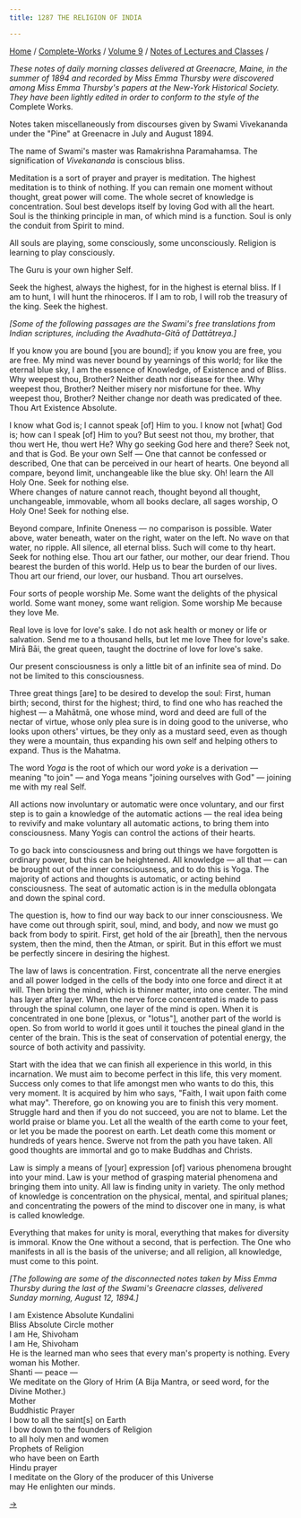```yaml
---
title: 1287 THE RELIGION OF INDIA

---
```

[Home](../../../index.htm) / [Complete-Works](../../complete_works.htm)
/ [Volume 9](../volume_9_contents.htm) / [Notes of Lectures and
Classes](notes_of_lectures_and_classes_contents.htm) /



*These notes of daily morning classes delivered at Greenacre, Maine, in
the summer of 1894 and recorded by Miss Emma Thursby were discovered
among Miss Emma Thursby's papers at the New-York Historical Society.
They have been lightly edited in order to conform to the style of the*
Complete Works.

Notes taken miscellaneously from discourses given by Swami Vivekananda
under the "Pine" at Greenacre in July and August 1894.

The name of Swami's master was Ramakrishna Paramahamsa. The
signification of *Vivekananda* is conscious bliss.

Meditation is a sort of prayer and prayer is meditation. The highest
meditation is to think of nothing. If you can remain one moment without
thought, great power will come. The whole secret of knowledge is
concentration. Soul best develops itself by loving God with all the
heart. Soul is the thinking principle in man, of which mind is a
function. Soul is only the conduit from Spirit to mind.

All souls are playing, some consciously, some unconsciously. Religion is
learning to play consciously.

The Guru is your own higher Self.

Seek the highest, always the highest, for in the highest is eternal
bliss. If I am to hunt, I will hunt the rhinoceros. If I am to rob, I
will rob the treasury of the king. Seek the highest.

*\[Some of the following passages are the Swami's free translations from
Indian scriptures, including the Avadhuta-Gitā of Dattātreya.\]*

If you know you are bound \[you are bound\]; if you know you are free,
you are free. My mind was never bound by yearnings of this world; for
like the eternal blue sky, I am the essence of Knowledge, of Existence
and of Bliss. Why weepest thou, Brother? Neither death nor disease for
thee. Why weepest thou, Brother? Neither misery nor misfortune for thee.
Why weepest thou, Brother? Neither change nor death was predicated of
thee. Thou Art Existence Absolute.

I know what God is; I cannot speak \[of\] Him to you. I know not
\[what\] God is; how can I speak \[of\] Him to you? But seest not thou,
my brother, that thou wert He, thou wert He? Why go seeking God here and
there? Seek not, and that is God. Be your own Self — One that cannot be
confessed or described, One that can be perceived in our heart of
hearts. One beyond all compare, beyond limit, unchangeable like the blue
sky. Oh! learn the All Holy One. Seek for nothing else.  
Where changes of nature cannot reach, thought beyond all thought,
unchangeable, immovable, whom all books declare, all sages worship, O
Holy One! Seek for nothing else.

Beyond compare, Infinite Oneness — no comparison is possible. Water
above, water beneath, water on the right, water on the left. No wave on
that water, no ripple. All silence, all eternal bliss. Such will come to
thy heart. Seek for nothing else. Thou art our father, our mother, our
dear friend. Thou bearest the burden of this world. Help us to bear the
burden of our lives. Thou art our friend, our lover, our husband. Thou
art ourselves.

Four sorts of people worship Me. Some want the delights of the physical
world. Some want money, some want religion. Some worship Me because they
love Me.

Real love is love for love's sake. I do not ask health or money or life
or salvation. Send me to a thousand hells, but let me love Thee for
love's sake. Mirā Bāi, the great queen, taught the doctrine of love for
love's sake.

Our present consciousness is only a little bit of an infinite sea of
mind. Do not be limited to this consciousness.

Three great things \[are\] to be desired to develop the soul: First,
human birth; second, thirst for the highest; third, to find one who has
reached the highest — a Mahātmā, one whose mind, word and deed are full
of the nectar of virtue, whose only plea sure is in doing good to the
universe, who looks upon others' virtues, be they only as a mustard
seed, even as though they were a mountain, thus expanding his own self
and helping others to expand. Thus is the Mahatma.

The word *Yoga* is the root of which our word *yoke* is a derivation —
meaning "to join" — and Yoga means "joining ourselves with God" —
joining me with my real Self.

All actions now involuntary or automatic were once voluntary, and our
first step is to gain a knowledge of the automatic actions — the real
idea being to revivify and make voluntary all automatic actions, to
bring them into consciousness. Many Yogis can control the actions of
their hearts.

To go back into consciousness and bring out things we have forgotten is
ordinary power, but this can be heightened. All knowledge — all that —
can be brought out of the inner consciousness, and to do this is Yoga.
The majority of actions and thoughts is automatic, or acting behind
consciousness. The seat of automatic action is in the medulla oblongata
and down the spinal cord.

The question is, how to find our way back to our inner consciousness. We
have come out through spirit, soul, mind, and body, and now we must go
back from body to spirit. First, get hold of the air \[breath\], then
the nervous system, then the mind, then the Atman, or spirit. But in
this effort we must be perfectly sincere in desiring the highest.

The law of laws is concentration. First, concentrate all the nerve
energies and all power lodged in the cells of the body into one force
and direct it at will. Then bring the mind, which is thinner matter,
into one center. The mind has layer after layer. When the nerve force
concentrated is made to pass through the spinal column, one layer of the
mind is open. When it is concentrated in one bone \[plexus, or
"lotus"\], another part of the world is open. So from world to world it
goes until it touches the pineal gland in the center of the brain. This
is the seat of conservation of potential energy, the source of both
activity and passivity.

Start with the idea that we can finish all experience in this world, in
this incarnation. We must aim to become perfect in this life, this very
moment. Success only comes to that life amongst men who wants to do
this, this very moment. It is acquired by him who says, "Faith, I wait
upon faith come what may". Therefore, go on knowing you are to finish
this very moment. Struggle hard and then if you do not succeed, you are
not to blame. Let the world praise or blame you. Let all the wealth of
the earth come to your feet, or let you be made the poorest on earth.
Let death come this moment or hundreds of years hence. Swerve not from
the path you have taken. All good thoughts are immortal and go to make
Buddhas and Christs.

Law is simply a means of \[your\] expression \[of\] various phenomena
brought into your mind. Law is your method of grasping material
phenomena and bringing them into unity. All law is finding unity in
variety. The only method of knowledge is concentration on the physical,
mental, and spiritual planes; and concentrating the powers of the mind
to discover one in many, is what is called knowledge.

Everything that makes for unity is moral, everything that makes for
diversity is immoral. Know the One without a second, that is perfection.
The One who manifests in all is the basis of the universe; and all
religion, all knowledge, must come to this point.

*\[The following are some of the disconnected notes taken by Miss Emma
Thursby during the last of the Swami's Greenacre classes, delivered
Sunday morning, August 12, 1894.\]*

I am Existence Absolute            Kundalini  
Bliss Absolute                           Circle mother  
I am He, Shivoham  
I am He, Shivoham  
He is the learned man who sees that every man's property is nothing.
Every woman his Mother.  
Shanti — peace —                                            
We meditate on the Glory of     Hrim  (A Bija Mantra, or seed word, for
the Divine Mother.)  
Mother  
Buddhistic Prayer  
I bow to all the saint\[s\] on Earth  
I bow down to the founders of Religion  
to all holy men and women  
Prophets of Religion  
who have been on Earth  
Hindu prayer  
I meditate on the Glory of the producer of this Universe  
may He enlighten our minds.  

[→](christs_message_to_the_world.htm)